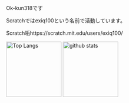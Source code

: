 Ok-kun318です

Scratchではexiq100という名前で活動しています。

Scratch垢https://scratch.mit.edu/users/exiq100/

  <img alt="Top Langs" height="150px" src="https://github-readme-stats.vercel.app/api/top-langs/?username=Ok-kun318&show_icons=true&theme=shadow_blue" />
  
  <img alt="github stats" height="150px" src="https://github-readme-stats.vercel.app/api?username=Ok-kun318&show_icons=ture&theme=shadow_blue" />

<!--
Credits
https://github.com/anuraghazra/github-readme-stats
-->
